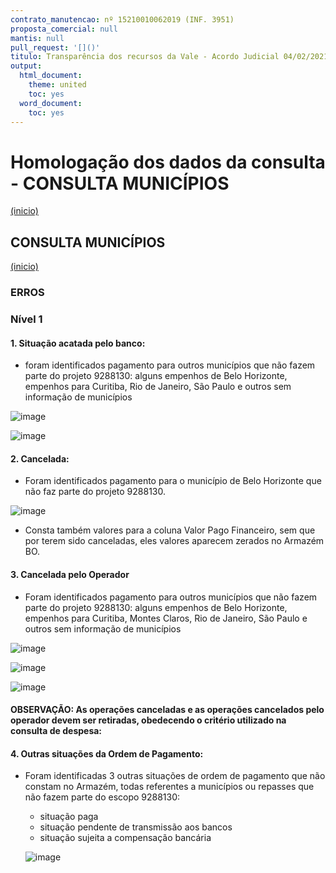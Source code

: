 ```yaml
---
contrato_manutencao: nº 15210010062019 (INF. 3951)
proposta_comercial: null
mantis: null
pull_request: '[]()'
titulo: Transparência dos recursos da Vale - Acordo Judicial 04/02/2021
output:
  html_document:
    theme: united
    toc: yes
  word_document:
    toc: yes
---
```


# Homologação dos dados da consulta - CONSULTA MUNICÍPIOS
<a href="#top">(inicio)</a>

<div class="alert alert-warning">

## CONSULTA MUNICÍPIOS
<a href="#top">(inicio)</a>


### ERROS
### Nível 1

#### 1. Situação acatada pelo banco:
- foram identificados pagamento para outros municípios que não fazem parte do projeto 9288130: alguns empenhos de Belo Horizonte, empenhos para Curitiba, Rio de Janeiro, São Paulo e outros sem informação de municípios
  
![image](https://user-images.githubusercontent.com/52920939/166979792-7e380570-a8b0-4a70-8a7f-35ca3ed5d4d0.png)
  
![image](https://user-images.githubusercontent.com/52920939/166981060-52816a75-a2fd-41bb-a79b-6b158c78cde9.png)

  
 #### 2. Cancelada:
  
- Foram identificados pagamento para o município de Belo Horizonte que não faz parte do projeto 9288130.
  
![image](https://user-images.githubusercontent.com/52920939/166982214-b7441578-f1fe-4b9f-9565-fa384a7bef9c.png)
  
- Consta também valores para a coluna Valor Pago Financeiro, sem que por terem sido canceladas, eles valores aparecem zerados no Armazém BO.
  
  
#### 3. Cancelada pelo Operador
  
- Foram identificados pagamento para outros municípios que não fazem parte do projeto 9288130: alguns empenhos de Belo Horizonte, empenhos para Curitiba, Montes Claros, Rio de Janeiro, São Paulo e outros sem informação de municípios
  
![image](https://user-images.githubusercontent.com/52920939/166983950-ceb969b3-c9f0-4cb4-9443-44c65dbfbd6c.png)
  
![image](https://user-images.githubusercontent.com/52920939/166983991-967346e9-b3e0-4dd7-b9f7-f12564222517.png)
  
![image](https://user-images.githubusercontent.com/52920939/166984031-a775a4ca-db27-4a6a-891c-992de9813c82.png)
  
#### OBSERVAÇÃO: As operações canceladas e as operações cancelados pelo operador devem ser retiradas, obedecendo o critério utilizado na consulta de despesa:

#### 4. Outras situações da Ordem de Pagamento:

- Foram identificadas 3 outras situações de ordem de pagamento que não constam no Armazém, todas referentes a municípios ou repasses que não fazem parte do escopo 9288130:
  - situação paga
  - situação pendente de transmissão aos bancos
  - situação sujeita a compensação bancária
  
  ![image](https://user-images.githubusercontent.com/52920939/166984440-a52b1fcb-f9b2-492e-825c-62a5aad79fb9.png)

  
